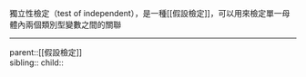                                                         獨立性檢定（test of independent），是一種[[假設檢定]]，可以用來檢定單一母體內兩個類別型變數之間的關聯
- - -
parent::[[假設檢定]]  
sibling::
child::